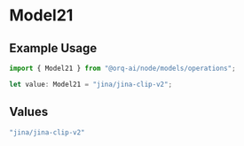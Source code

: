 # Model21

## Example Usage

```typescript
import { Model21 } from "@orq-ai/node/models/operations";

let value: Model21 = "jina/jina-clip-v2";
```

## Values

```typescript
"jina/jina-clip-v2"
```